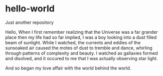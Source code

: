 # hello-world
Just another repository 

Hello, 
When I first remember realizing that the Universe was a far grander place then my life had so far implied, I was a boy looking into a dust filled beam of sunlight. While I watched, the currents and eddies of the sunsoaked air caused the motes of dust to tremble and dance, whirling through patterns of complexity and beauty. I watched as gallaxies formed and disolved, and it occured to me that I was actually observing star light.

And so began my love affair with the world behind the world.

